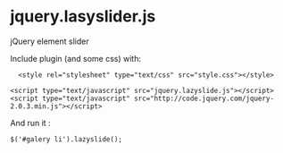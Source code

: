 jquery.lasyslider.js
====================

jQuery element slider

Include plugin (and some css) with: 

	  <style rel="stylesheet" type="text/css" src="style.css"></style>
	  
    <script type="text/javascript" src="jquery.lazyslide.js"></script>
    <script type="text/javascript" src="http://code.jquery.com/jquery-2.0.3.min.js"></script> 

And run it :   
	
	$('#galery li').lazyslide();
